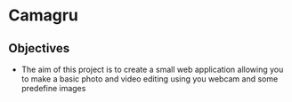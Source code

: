# Camagru

## Objectives
* The aim of this project is to create a small web application allowing you to make a basic photo and video editing using you webcam and some predefine images
